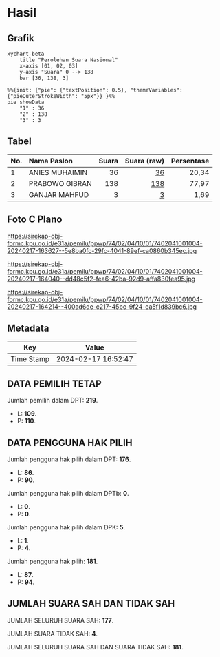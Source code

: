 # Hasil

## Grafik

```mermaid
xychart-beta
    title "Perolehan Suara Nasional"
    x-axis [01, 02, 03]
    y-axis "Suara" 0 --> 138
    bar [36, 138, 3]
```

```mermaid
%%{init: {"pie": {"textPosition": 0.5}, "themeVariables": {"pieOuterStrokeWidth": "5px"}} }%%
pie showData
    "1" : 36
    "2" : 138
    "3" : 3
```

## Tabel

| No. | Nama Paslon    | Suara | Suara (raw) | Persentase |
|:--- |:-------------- | -----:| -----------:| ----------:|
| 1   | ANIES MUHAIMIN | 36    | [36][p-1]   | 20,34      |
| 2   | PRABOWO GIBRAN | 138   | [138][p-2]  | 77,97      |
| 3   | GANJAR MAHFUD  | 3     | [3][p-3]    | 1,69       |


[p-1]: https://github.com/gigit-pemilu/pemilu-2024/blob/main/pilpres/hitung-suara/sub/74-sulawesi-tenggara/sub/02-konawe/sub/04-pondidaha/sub/1001-pondidaha/sub/004-tps/sub/paslon-1.txt
[p-2]: https://github.com/gigit-pemilu/pemilu-2024/blob/main/pilpres/hitung-suara/sub/74-sulawesi-tenggara/sub/02-konawe/sub/04-pondidaha/sub/1001-pondidaha/sub/004-tps/sub/paslon-2.txt
[p-3]: https://github.com/gigit-pemilu/pemilu-2024/blob/main/pilpres/hitung-suara/sub/74-sulawesi-tenggara/sub/02-konawe/sub/04-pondidaha/sub/1001-pondidaha/sub/004-tps/sub/paslon-3.txt

## Foto C Plano

https://sirekap-obj-formc.kpu.go.id/e31a/pemilu/ppwp/74/02/04/10/01/7402041001004-20240217-163627--5e8ba0fc-29fc-4041-89ef-ca0860b345ec.jpg

https://sirekap-obj-formc.kpu.go.id/e31a/pemilu/ppwp/74/02/04/10/01/7402041001004-20240217-164040--dd48c5f2-fea6-42ba-92d9-affa830fea95.jpg

https://sirekap-obj-formc.kpu.go.id/e31a/pemilu/ppwp/74/02/04/10/01/7402041001004-20240217-164214--400ad6de-c217-45bc-9f24-ea5f1d839bc6.jpg


## Metadata

| Key        | Value               |
| ---------- | ------------------- |
| Time Stamp | 2024-02-17 16:52:47 |


## DATA PEMILIH TETAP

Jumlah pemilih dalam DPT: **219**.
 * L: **109**.
 * P: **110**.

## DATA PENGGUNA HAK PILIH

Jumlah pengguna hak pilih dalam DPT: **176**.
 * L: **86**.
 * P: **90**.

Jumlah pengguna hak pilih dalam DPTb: **0**.
 * L: **0**.
 * P: **0**.

Jumlah pengguna hak pilih dalam DPK: **5**.
 * L: **1**.
 * P: **4**.

Jumlah pengguna hak pilih: **181**.
 * L: **87**.
 * P: **94**.

## JUMLAH SUARA SAH DAN TIDAK SAH

JUMLAH SELURUH SUARA SAH: **177**.

JUMLAH SUARA TIDAK SAH: **4**.

JUMLAH SELURUH SUARA SAH DAN SUARA TIDAK SAH: **181**.


